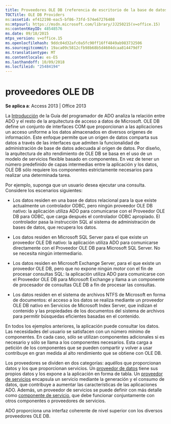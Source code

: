 ```yaml
---
title: Proveedores OLE DB (referencia de escritorio de la base de datos de Access)
TOCTitle: OLE DB Providers
ms:assetid: ef412198-eac5-bf86-73fd-574e67276408
ms:mtpsurl: https://msdn.microsoft.com/library/JJ250215(v=office.15)
ms:contentKeyID: 48548576
ms.date: 09/18/2015
mtps_version: v=office.15
ms.openlocfilehash: 9ddc04d32afc0a5fc90ff16ff4849ab983732506
ms.sourcegitcommit: 19aca09c5812cfb98b68b5d4604dcaa814479df7
ms.translationtype: MT
ms.contentlocale: es-ES
ms.lasthandoff: 10/09/2018
ms.locfileid: "25484194"
---
```

# <a name="ole-db-providers"></a>proveedores OLE DB


**Se aplica a**: Access 2013 | Office 2013

La [Introducción](introduction-to-ado-programming.md) de la Guía del programador de ADO analiza la relación entre ADO y el resto de la arquitectura de acceso a datos de Microsoft. OLE DB define un conjunto de interfaces COM que proporcionan a las aplicaciones un acceso uniforme a los datos almacenados en diversos orígenes de información. Este enfoque permite que un origen de datos comparta sus datos a través de las interfaces que admiten la funcionalidad de administración de base de datos adecuada al origen de datos. Por diseño, la arquitectura de alto rendimiento de OLE DB se basa en el uso de un modelo de servicios flexible basado en componentes. En vez de tener un número predefinido de capas intermedias entre la aplicación y los datos, OLE DB sólo requiere los componentes estrictamente necesarios para realizar una determinada tarea.

Por ejemplo, suponga que un usuario desea ejecutar una consulta. Considere los escenarios siguientes:

  - Los datos residen en una base de datos relacional para la que existe actualmente un controlador ODBC, pero ningún proveedor OLE DB nativo: la aplicación utiliza ADO para comunicarse con el Proveedor OLE DB para ODBC, que carga después el controlador ODBC apropiado. El controlador pasa la instrucción SQL al sistema de administración de bases de datos, que recupera los datos.

  - Los datos residen en Microsoft SQL Server para el que existe un proveedor OLE DB nativo: la aplicación utiliza ADO para comunicarse directamente con el Proveedor OLE DB para Microsoft SQL Server. No se necesita ningún intermediario.

  - Los datos residen en Microsoft Exchange Server, para el que existe un proveedor OLE DB, pero que no expone ningún motor con el fin de procesar consultas SQL: la aplicación utiliza ADO para comunicarse con el Proveedor OLE DB para Microsoft Exchange y llama a un componente de procesador de consultas OLE DB a fin de procesar las consultas.

  - Los datos residen en el sistema de archivos NTFS de Microsoft en forma de documentos: el acceso a los datos se realiza mediante un proveedor OLE DB nativo en Servicios de Microsoft Index Server, que indizan el contenido y las propiedades de los documentos del sistema de archivos para permitir búsquedas eficientes basadas en el contenido.

En todos los ejemplos anteriores, la aplicación puede consultar los datos. Las necesidades del usuario se satisfacen con un número mínimo de componentes. En cada caso, sólo se utilizan componentes adicionales si es necesario y sólo se llama a los componentes necesarios. Esta carga a petición de los componentes que se pueden compartir y volver a usar contribuye en gran medida al alto rendimiento que se obtiene con OLE DB.

Los proveedores se dividen en dos categorías: aquéllos que proporcionan datos y los que proporcionan servicios. Un [proveedor de datos](data-providers.md) tiene sus propios datos y los expone a la aplicación en forma de tabla. Un [proveedor de servicios](service-providers-and-components.md) encapsula un servicio mediante la generación y el consumo de datos, que contribuye a aumentar las características de las aplicaciones ADO. Además, un proveedor de servicios se puede definir con más detalle como [componente de servicio](service-providers-and-components.md), que debe funcionar conjuntamente con otros componentes o proveedores de servicios.

ADO proporciona una interfaz coherente de nivel superior con los diversos proveedores OLE DB.

